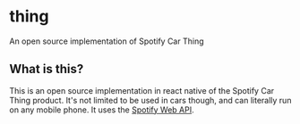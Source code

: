 # thing

An open source implementation of Spotify Car Thing

## What is this?

This is an open source implementation in react native of the Spotify Car Thing
product. It's not limited to be used in cars though, and can literally run on
any mobile phone. It uses the [Spotify Web
API](http://developer.spotify.com/documentation/web-api/).
